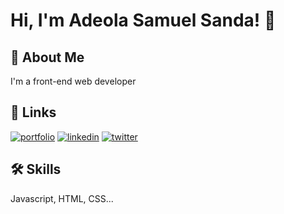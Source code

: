 
# Hi, I'm Adeola Samuel Sanda! 👋


## 🚀 About Me
I'm a front-end web developer


## 🔗 Links
[![portfolio](https://img.shields.io/badge/my_portfolio-000?style=for-the-badge&logo=ko-fi&logoColor=white)](https://katherineoelsner.com/)
[![linkedin](https://img.shields.io/badge/linkedin-0A66C2?style=for-the-badge&logo=linkedin&logoColor=white)](https://www.linkedin.com/adeola-sanda-971bb1148)
[![twitter](https://img.shields.io/badge/twitter-1DA1F2?style=for-the-badge&logo=twitter&logoColor=white)](https://twitter.com/h0llaola)


## 🛠 Skills
Javascript, HTML, CSS...

